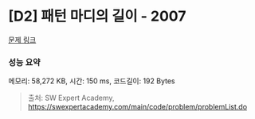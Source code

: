 # [D2] 패턴 마디의 길이 - 2007 

[문제 링크](https://swexpertacademy.com/main/code/problem/problemDetail.do?contestProbId=AV5P1kNKAl8DFAUq) 

### 성능 요약

메모리: 58,272 KB, 시간: 150 ms, 코드길이: 192 Bytes



> 출처: SW Expert Academy, https://swexpertacademy.com/main/code/problem/problemList.do